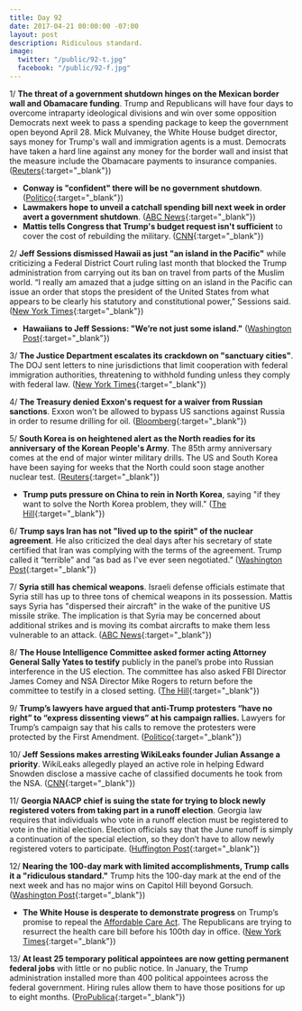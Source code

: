 ```yaml
---
title: Day 92
date: 2017-04-21 00:00:00 -07:00
layout: post
description: Ridiculous standard.
image:
  twitter: "/public/92-t.jpg"
  facebook: "/public/92-f.jpg"
---
```


1/ **The threat of a government shutdown hinges on the Mexican border wall and Obamacare funding**. Trump and Republicans will have four days to overcome intraparty ideological divisions and win over some opposition Democrats next week to pass a spending package to keep the government open beyond April 28. Mick Mulvaney, the White House budget director, says money for Trump's wall and immigration agents is a must. Democrats have taken a hard line against any money for the border wall and insist that the measure include the Obamacare payments to insurance companies. ([Reuters](http://www.reuters.com/article/us-usa-budget-idUSKBN17N1LK){:target="_blank"})

* **Conway is "confident" there will be no government shutdown**. ([Politico](http://www.politico.com/story/2017/04/21/government-shutdown-kellyanne-conway-237452){:target="_blank"})
* **Lawmakers hope to unveil a catchall spending bill next week in order avert a government shutdown**. ([ABC News](http://abcnews.go.com/Politics/wireStory/trumps-budget-chief-money-border-wall-46930632){:target="_blank"})
* **Mattis tells Congress that Trump's budget request isn't sufficient** to cover the cost of rebuilding the military. ([CNN](http://www.cnn.com/2017/04/21/politics/mattis-military-spending-trump-budget/index.html){:target="_blank"})

2/ **Jeff Sessions dismissed Hawaii as just "an island in the Pacific"** while criticizing a Federal District Court ruling last month that blocked the Trump administration from carrying out its ban on travel from parts of the Muslim world. “I really am amazed that a judge sitting on an island in the Pacific can issue an order that stops the president of the United States from what appears to be clearly his statutory and constitutional power,” Sessions said. ([New York Times](https://www.nytimes.com/2017/04/20/us/politics/jeff-sessions-judge-hawaii-pacific-island.html){:target="_blank"})

* **Hawaiians to Jeff Sessions: "We’re not just some island."** ([Washington Post](https://www.washingtonpost.com/news/morning-mix/wp/2017/04/21/hawaiians-to-jeff-sessions-were-not-just-some-island/){:target="_blank"})

3/ **The Justice Department escalates its crackdown on "sanctuary cities"**. The DOJ sent letters to nine jurisdictions that limit cooperation with federal immigration authorities, threatening to withhold funding unless they comply with federal law. ([New York Times](https://www.nytimes.com/2017/04/21/us/politics/sanctuary-city-justice-department.html?_r=0){:target="_blank"})

4/ **The Treasury denied Exxon's request for a waiver from Russian sanctions**. Exxon won’t be allowed to bypass US sanctions against Russia in order to resume drilling for oil. ([Bloomberg](https://www.bloomberg.com/news/articles/2017-04-21/exxon-won-t-get-drilling-waiver-for-russia-treasury-chief-says){:target="_blank"})

5/ **South Korea is on heightened alert as the North readies for its anniversary of the Korean People's Army**. The 85th army anniversary comes at the end of major winter military drills. The US and South Korea have been saying for weeks that the North could soon stage another nuclear test. ([Reuters](http://www.reuters.com/article/us-northkorea-usa-idUSKBN17N0CE){:target="_blank"})

* **Trump puts pressure on China to rein in North Korea**, saying "if they want to solve the North Korea problem, they will." ([The Hill](http://thehill.com/homenews/administration/329852-trump-if-china-wants-to-solve-north-korean-problem-they-will){:target="_blank"})

6/ **Trump says Iran has not "lived up to the spirit" of the nuclear agreement**. He also criticized the deal days after his secretary of state certified that Iran was complying with the terms of the agreement. Trump called it “terrible” and “as bad as I've ever seen negotiated.” ([Washington Post](https://www.washingtonpost.com/news/post-politics/wp/2017/04/20/trump-says-iran-has-not-lived-up-to-the-spirit-of-the-nuclear-agreement/){:target="_blank"})

7/ **Syria still has chemical weapons**. Israeli defense officials estimate that Syria still has up to three tons of chemical weapons in its possession. Mattis says Syria has "dispersed their aircraft" in the wake of the punitive US missile strike. The implication is that Syria may be concerned about additional strikes and is moving its combat aircrafts to make them less vulnerable to an attack. ([ABC News](http://abcnews.go.com/International/wireStory/us-defense-secy-mattis-syria-chemical-weapons-46931091){:target="_blank"})

8/ **The House Intelligence Committee asked former acting Attorney General Sally Yates to testify** publicly in the panel’s probe into Russian interference in the US election. The committee has also asked FBI Director James Comey and NSA Director Mike Rogers to return before the committee to testify in a closed setting. ([The Hill](http://thehill.com/policy/national-security/329914-house-intel-panel-invites-former-acting-ag-yates-to-testify){:target="_blank"})

9/ **Trump’s lawyers have argued that anti-Trump protesters “have no right” to “express dissenting views” at his campaign rallies.** Lawyers for Trump’s campaign say that his calls to remove the protesters were protected by the First Amendment. ([Politico](http://www.politico.com/story/2017/04/20/donald-trump-protest-rallies-speech-237431){:target="_blank"})

10/ **Jeff Sessions makes arresting WikiLeaks founder Julian Assange a priority**. WikiLeaks allegedly played an active role in helping Edward Snowden disclose a massive cache of classified documents he took from the NSA. ([CNN](http://www.cnn.com/2017/04/20/politics/julian-assange-wikileaks-us-charges/index.html){:target="_blank"})

11/ **Georgia NAACP chief is suing the state for trying to block newly registered voters from taking part in a runoff election**. Georgia law requires that individuals who vote in a runoff election must be registered to vote in the initial election. Election officials say that the June runoff is simply a continuation of the special election, so they don’t have to allow newly registered voters to participate. ([Huffington Post](http://www.huffingtonpost.com/entry/georgia-voter-registration-runoff-ossoff_us_58f90c7ce4b06b9cb91505f8){:target="_blank"})

12/ **Nearing the 100-day mark with limited accomplishments, Trump calls it a "ridiculous standard."** Trump hits the 100-day mark at the end of the next week and has no major wins on Capitol Hill beyond Gorsuch. ([Washington Post](https://www.washingtonpost.com/news/post-politics/wp/2017/04/21/nearing-the-100-day-mark-with-limited-accomplishments-trump-calls-it-a-ridiculous-standard/){:target="_blank"})

* **The White House is desperate to demonstrate progress** on Trump’s promise to repeal the <a href="{{ site.url }}{{ site.baseurl }}/trump-health-care/">Affordable Care Act</a>. The Republicans are trying to resurrect the health care bill before his 100th day in office. ([New York Times](https://www.nytimes.com/2017/04/20/us/politics/affordable-care-act-house-republicans-trump.html){:target="_blank"})

13/ **At least 25 temporary political appointees are now getting permanent federal jobs** with little or no public notice. In January, the Trump administration installed more than 400 political appointees across the federal government. Hiring rules allow them to have those positions for up to eight months. ([ProPublica](https://www.propublica.org/article/trump-temporary-officials-some-now-permanent-employees){:target="_blank"})